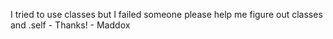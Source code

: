 I tried to use classes but I failed someone please help me figure out classes and .self - Thanks! - Maddox
